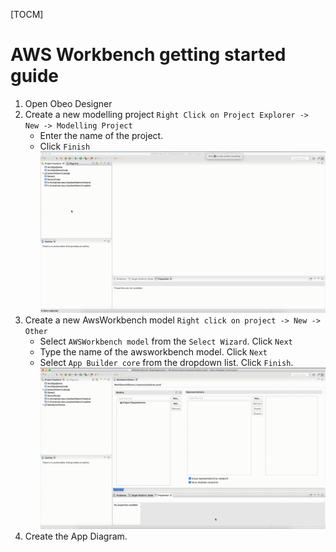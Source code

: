 
[TOCM]

# AWS Workbench getting started guide

1. Open Obeo Designer 
2. Create a new modelling project ``` Right Click on Project Explorer -> New -> Modelling Project   ```
    - Enter the name of the project.
    - Click  ```Finish```
    ![create project](../images/getting-started-images/create-project.gif)
3. Create a new AwsWorkbench model ```Right click on project -> New -> Other```
    - Select ```AWSWorkbench model``` from the ```Select Wizard```. Click ```Next```
    - Type the name of the awsworkbench model.  Click ```Next```
    - Select ```App Builder core``` from the dropdown list. Click ```Finish```.
     ![create awsworkbench model](../images/getting-started-images/create-app-workbench.gif)
4. Create the App Diagram.


